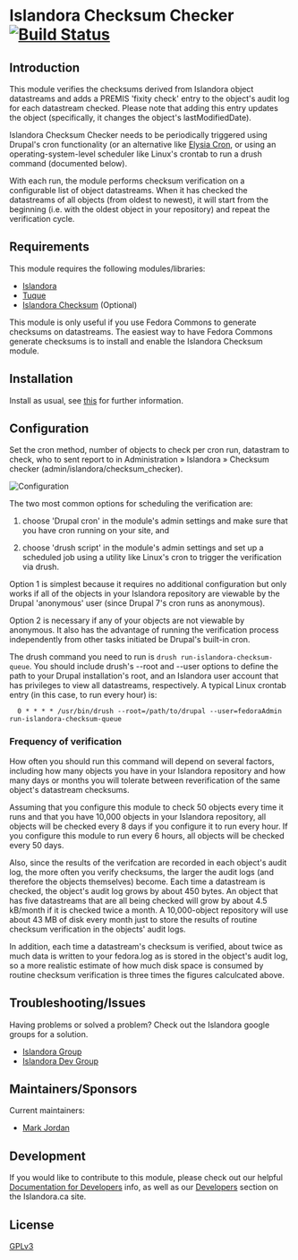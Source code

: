 # Islandora Checksum Checker [![Build Status](https://travis-ci.org/Islandora/islandora_checksum_checker.png?branch=7.x)](https://travis-ci.org/Islandora/islandora_checksum_checker)

## Introduction

This module verifies the checksums derived from Islandora object datastreams and adds a PREMIS 'fixity check' entry to the object's audit log for each datastream checked. Please note that adding this entry updates the object (specifically, it changes the object's lastModifiedDate).

Islandora Checksum Checker needs to be periodically triggered using Drupal's cron functionality (or an alternative like [Elysia Cron](https://drupal.org/project/elysia_cron), or using an operating-system-level scheduler like Linux's crontab to run a drush command (documented below). 

With each run, the module performs checksum verification on a configurable list of object datastreams. When it has checked the datastreams of all objects (from oldest to newest), it will start from the beginning (i.e. with the oldest object in your repository) and repeat the verification cycle.

## Requirements

This module requires the following modules/libraries:

* [Islandora](https://github.com/islandora/islandora)
* [Tuque](https://github.com/islandora/tuque)
* [Islandora Checksum](https://github.com/islandora/islandora_checksum) (Optional)

This module is only useful if you use Fedora Commons to generate checksums on datastreams. The easiest way to have Fedora Commons generate checksums is to install and enable the Islandora Checksum module.

## Installation

Install as usual, see [this](https://drupal.org/documentation/install/modules-themes/modules-7) for further information.

## Configuration

Set the cron method, number of objects to check per cron run, datastram to check, who to sent report to in Administration » Islandora » Checksum checker (admin/islandora/checksum_checker).

![Configuration](http://i.imgur.com/sY6ov4A.png)

The two most common options for scheduling the verification are:

1. choose 'Drupal cron' in the module's admin settings and make sure that you have cron running on your site, and 

2. choose 'drush script' in the module's admin settings and set up a scheduled job using a utility like Linux's cron to trigger the verification via drush.

Option 1 is simplest because it requires no additional configuration but only works if all of the objects in your Islandora repository are viewable by the Drupal 'anonymous' user (since Drupal 7's cron runs as anonymous).

Option 2 is necessary if any of your objects are not viewable by anonymous. It also has the advantage of running the verification process independently from other tasks initiated be Drupal's built-in cron.

The drush command you need to run is `drush run-islandora-checksum-queue`. You should include drush's --root and --user options to define the path to your Drupal installation's root, and an Islandora user account that has privileges to view all datastreams, respectively. A typical Linux crontab entry (in this case, to run every hour) is:

```
  0 * * * * /usr/bin/drush --root=/path/to/drupal --user=fedoraAdmin run-islandora-checksum-queue
```

### Frequency of verification

How often you should run this command will depend on several factors, including how many objects you have in your Islandora repository and how many days or months you will tolerate between reverification of the same object's datastream checksums.

Assuming that you configure this module to check 50 objects every time it runs and that you have 10,000 objects in your Islandora repository, all objects will be checked every 8 days if you configure it to run every hour. If you configure this module to run every 6 hours, all objects will be checked every 50 days. 

Also, since the results of the verifcation are recorded in each object's audit log, the more often you verify checksums, the larger the audit logs (and therefore the objects themselves) become. Each time a datastream is checked, the object's audit log grows by about 450 bytes. An object that has five datastreams that are all being checked will grow by about 4.5 kB/month if it is checked twice a month. A 10,000-object repository will use about 43 MB of disk every month just to store the results of routine checksum verification in the objects' audit logs.

In addition, each time a datastream's checksum is verified, about twice as much data is written to your fedora.log as is stored in the object's audit log, so a more realistic estimate of how much disk space is consumed by routine checksum verification is three times the figures calculcated above.

## Troubleshooting/Issues

Having problems or solved a problem? Check out the Islandora google groups for a solution.

* [Islandora Group](https://groups.google.com/forum/?hl=en&fromgroups#!forum/islandora)
* [Islandora Dev Group](https://groups.google.com/forum/?hl=en&fromgroups#!forum/islandora-dev)

## Maintainers/Sponsors

Current maintainers:

* [Mark Jordan](https://github.com/mjordan)

## Development

If you would like to contribute to this module, please check out our helpful [Documentation for Developers](https://github.com/Islandora/islandora/wiki#wiki-documentation-for-developers) info, as well as our [Developers](http://islandora.ca/developers) section on the Islandora.ca site.

## License

[GPLv3](http://www.gnu.org/licenses/gpl-3.0.txt)
